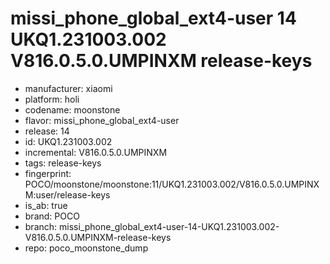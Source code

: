 # missi_phone_global_ext4-user 14 UKQ1.231003.002 V816.0.5.0.UMPINXM release-keys
- manufacturer: xiaomi
- platform: holi
- codename: moonstone
- flavor: missi_phone_global_ext4-user
- release: 14
- id: UKQ1.231003.002
- incremental: V816.0.5.0.UMPINXM
- tags: release-keys
- fingerprint: POCO/moonstone/moonstone:11/UKQ1.231003.002/V816.0.5.0.UMPINXM:user/release-keys
- is_ab: true
- brand: POCO
- branch: missi_phone_global_ext4-user-14-UKQ1.231003.002-V816.0.5.0.UMPINXM-release-keys
- repo: poco_moonstone_dump
